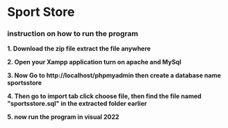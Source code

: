 
# Sport Store


### instruction on how to run the program

**1. Download the zip file extract the file anywhere**

**2. Open your Xampp application turn on apache and MySql**

**3. Now Go to http://localhost/phpmyadmin then create a database name sportsstore**

**4. Then go to import tab click choose file, then find the file named "sportsstore.sql" in the extracted folder earlier**

**5. now run the program in visual 2022**






